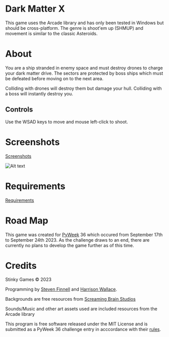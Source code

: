 # Dark Matter X

This game uses the Arcade library and has only been tested in Windows but should be cross-platform. The genre is shoot'em up (SHMUP) and movement is similar to the classic Asteroids. 

# About

You are a ship stranded in enemy space and must destroy drones to charge your dark matter drive. The sectors are protected by boss ships which must be defeated before moving on to the next area. 

Colliding with drones will destroy them but damage your hull. Colliding with a boss will instantly destroy you.

## Controls

Use the WSAD keys to move and mouse left-click to shoot.

# Screenshots
[Screenshots](/screenshots)

![Alt text](/screenshots/v0-6-0_1.png?raw=true "Gameplay")

# Requirements
[Requirements](requirements.txt)

# Road Map
This game was created for [PyWeek](https://pyweek.org/) 36 which occured from September 17th to September 24th 2023. As the challenge draws to an end, there are currently no plans to develop the game further as of this time.

# Credits
Stinky Games © 2023

Programming by [Steven Finnell](https://github.com/FinnellSteven) and [Harrison Wallace](https://github.com/Lanecrest).

Backgrounds are free resources from [Screaming Brain Studios](https://screamingbrainstudios.itch.io/seamless-space-backgrounds)

Sounds/Music and other art assets used are included resources from the Arcade library

This program is free software released under the MIT License and is submitted as a PyWeek 36 challenge entry in acccordance with their [rules](https://pyweek.readthedocs.io/en/latest/rules.html).
